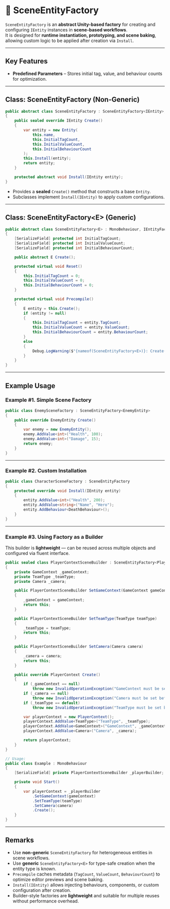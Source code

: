 # 🧩️ SceneEntityFactory

`SceneEntityFactory` is an **abstract Unity-based factory** for creating and configuring `IEntity` instances in **scene-based workflows**.  
It is designed for **runtime instantiation, prototyping, and scene baking**, allowing custom logic to be applied after creation via `Install`.

---

## Key Features

- **Predefined Parameters** – Stores initial tag, value, and behaviour counts for optimization.


---

## Class: SceneEntityFactory (Non-Generic)

```csharp
public abstract class SceneEntityFactory : SceneEntityFactory<IEntity>, IEntityFactory
{
    public sealed override IEntity Create()
    {
        var entity = new Entity(
            this.name,
            this.InitialTagCount,
            this.InitialValueCount,
            this.InitialBehaviourCount
        );
        this.Install(entity);
        return entity;
    }

    protected abstract void Install(IEntity entity);
}
```
- Provides a **sealed** `Create()` method that constructs a base `Entity`.
- Subclasses implement `Install(IEntity)` to apply custom configurations.

---

## Class: SceneEntityFactory&lt;E&gt; (Generic)
```csharp
public abstract class SceneEntityFactory<E> : MonoBehaviour, IEntityFactory<E> where E : IEntity
{
    [SerializeField] protected int InitialTagCount;
    [SerializeField] protected int InitialValueCount;
    [SerializeField] protected int InitialBehaviourCount;

    public abstract E Create();

    protected virtual void Reset()
    {
        this.InitialTagCount = 0;
        this.InitialValueCount = 0;
        this.InitialBehaviourCount = 0;
    }

    protected virtual void Precompile()
    {
        E entity = this.Create();
        if (entity != null)
        {
            this.InitialTagCount = entity.TagCount;
            this.InitialValueCount = entity.ValueCount;
            this.InitialBehaviourCount = entity.BehaviourCount;
        }
        else
        {
            Debug.LogWarning($"{nameof(SceneEntityFactory<E>)}: Create() returned null.", this);
        }
    }
}
```
---

## Example Usage

### Example #1. Simple Scene Factory
```csharp
public class EnemySceneFactory : SceneEntityFactory<EnemyEntity>
{
    public override EnemyEntity Create()
    {
        var enemy = new EnemyEntity();
        enemy.AddValue<int>("Health", 100);
        enemy.AddValue<int>("Damage", 15);
        return enemy;
    }
}
```

---

### Example #2. Custom Installation
```csharp
public class CharacterSceneFactory : SceneEntityFactory
{
    protected override void Install(IEntity entity)
    {
        entity.AddValue<int>("Health", 200);
        entity.AddValue<string>("Name", "Hero");
        entity.AddBehaviour<DeathBehaviour>();
    }
}
```
---

### Example #3. Using Factory as a Builder

This builder is **lightweight** — can be reused across multiple objects and configured via fluent interface.

```csharp
public sealed class PlayerContextSceneBuilder : SceneEntityFactory<PlayerContext>
{
    private GameContext _gameContext;
    private TeamType _teamType;
    private Camera _camera;

    public PlayerContextSceneBuilder SetGameContext(GameContext gameContext)
    {
        _gameContext = gameContext;
        return this;
    }

    public PlayerContextSceneBuilder SetTeamType(TeamType teamType)
    {
        _teamType = teamType;
        return this;
    }

    public PlayerContextSceneBuilder SetCamera(Camera camera)
    {
        _camera = camera;
        return this;
    }

    public override PlayerContext Create()
    {
        if (_gameContext == null)
            throw new InvalidOperationException("GameContext must be set before creating PlayerContext.");
        if (_camera == null)
            throw new InvalidOperationException("Camera must be set before creating PlayerContext.");
        if (_teamType == default)
            throw new InvalidOperationException("TeamType must be set before creating PlayerContext.");

        var playerContext = new PlayerContext();
        playerContext.AddValue<TeamType>("TeamType", _teamType);
        playerContext.AddValue<GameContext>("GameContext", _gameContext);
        playerContext.AddValue<Camera>("Camera", _camera);

        return playerContext;
    }
}
```

```csharp
// Usage:
public class Example : MonoBehaviour
{
    [SerializeField] private PlayerContextSceneBuilder _playerBuilder;

    private void Start()
    {
        var playerContext = _playerBuilder
            .SetGameContext(gameContext)
            .SetTeamType(teamType)
            .SetCamera(camera)
            .Create();
    }
}
```

---

## Remarks

- Use **non-generic** `SceneEntityFactory` for heterogeneous entities in scene workflows.
- Use **generic** `SceneEntityFactory<E>` for type-safe creation when the entity type is known.
- `Precompile` caches metadata (`TagCount`, `ValueCount`, `BehaviourCount`) to optimize editor previews and scene baking.
- `Install(IEntity)` allows injecting behaviours, components, or custom configuration after creation.
- Builder-style factories are **lightweight** and suitable for multiple reuses without performance overhead.  
